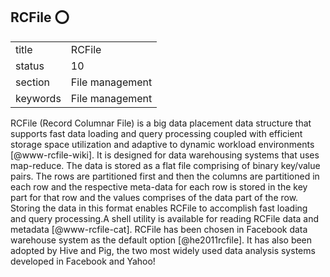 ## RCFile :o:


|          |                 |
| -------- | --------------- |
| title    | RCFile          | 
| status   | 10              |
| section  | File management |
| keywords | File management |



RCFile (Record Columnar File) is a big data placement data structure
that supports fast data loading and query processing coupled with
efficient storage space utilization and adaptive to dynamic workload
environments [@www-rcfile-wiki].  It is designed for data
warehousing systems that uses map-reduce. The data is stored as a flat
file comprising of binary key/value pairs. The rows are partitioned
first and then the columns are partitioned in each row and the
respective meta-data for each row is stored in the key part for that
row and the values comprises of the data part of the row. Storing the
data in this format enables RCFile to accomplish fast loading and
query processing.A shell utility is available for reading RCFile data
and metadata [@www-rcfile-cat]. RCFile has been chosen in Facebook
data warehouse system as the default option [@he2011rcfile]. It
has also been adopted by Hive and Pig, the two most widely used data
analysis systems developed in Facebook and Yahoo!



